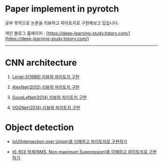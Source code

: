 # Paper implement in pyrotch
공부 목적으로 논문을 리뷰하고 파이토치로 구현해보고 있습니다.

개인 블로그 홈페이지 : [https://deep-learning-study.tistory.com/](https://deep-learning-study.tistory.com/)

---

# CNN architecture
1. [Lenet-5(1998) 리뷰와 파이토치 구현](https://deep-learning-study.tistory.com/368?category=963091)

2. [AlexNet(2012) 리뷰와 파이토치 구현](https://deep-learning-study.tistory.com/376?category=963091)
3. [GoogLeNet(2014) 리뷰와 파이토치 구현](https://deep-learning-study.tistory.com/389?category=963091)
4. [VGGNet(2014) 리뷰와 파이토치 구현](https://deep-learning-study.tistory.com/398?category=963091)






# Object detection

- [IoU(Intersection over Union)를 이해하고 파이토치로 구현하기](https://deep-learning-study.tistory.com/402)

- [비-최대 억제(NMS, Non-maximum Suppression)를 이해하고 파이토치로 구현하기](https://deep-learning-study.tistory.com/403)
